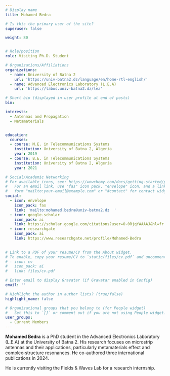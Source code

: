 ```yaml
---
# Display name
title: Mohamed Bedra

# Is this the primary user of the site?
superuser: false

weight: 80


# Role/position
role: Visiting Ph.D. Student

# Organizations/Affiliations
organizations:
  - name: University of Batna 2
    url: 'https://univ-batna2.dz/language/en/home-rtl-english/'
  - name: Advanced Electronics Laboratory (L.E.A)
    url: 'https://labos.univ-batna2.dz/lea'

# Short bio (displayed in user profile at end of posts)
bio:

interests:
  - Antennas and Propagation
  - Metamaterials


education:
  courses:
  - course: M.E. in Telecommunications Systems 
    institution: University of Batna 2, Algeria
    year: 2019
  - course: B.E. in Telecommunications Systems 
    institution: University of Batna 2, Algeria
    year: 2021

# Social/Academic Networking
# For available icons, see: https://wowchemy.com/docs/getting-started/page-builder/#icons
#   For an email link, use "fas" icon pack, "envelope" icon, and a link in the
#   form "mailto:your-email@example.com" or "#contact" for contact widget.
social:
  - icon: envelope
    icon_pack: fas
    link: 'mailto:mohamed.bedra@univ-batna2.dz  '
  - icon: google-scholar
    icon_pack: ai
    link: https://scholar.google.com/citations?user=O-0RjqYAAAAJ&hl=fr
  - icon: researchgate
    icon_pack: ai
    link: https://www.researchgate.net/profile/Mohamed-Bedra
  

# Link to a PDF of your resume/CV from the About widget.
# To enable, copy your resume/CV to `static/files/cv.pdf` and uncomment the lines below.
# - icon: cv
#   icon_pack: ai
#   link: files/cv.pdf

# Enter email to display Gravatar (if Gravatar enabled in Config)
email: ''

# Highlight the author in author lists? (true/false)
highlight_name: false

# Organizational groups that you belong to (for People widget)
#   Set this to `[]` or comment out if you are not using People widget.
user_groups:
  - Current Members
---
```

**Mohamed Bedra** is a PhD student in the Advanced Electronics Laboratory (L.E.A) at the University of Batna 2. His research focuses on microstrip antennas and their applications, particularly metamaterials effect and complex-structure resonances. He co-authored three international publications in 2024.

He is currently visiting the Fields \& Waves Lab for a research internship.
